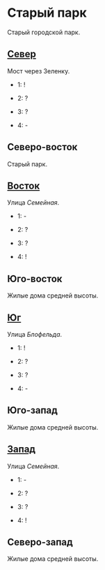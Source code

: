# Старый парк

Старый городской парк.

## [Север](./520080.md)

Мост через Зеленку.

* 1:    !
* 2:    ?

* 3:    ?
* 4:    -

## Северо-восток

Старый парк.

## [Восток](./530085.md)

Улица *Семейная*.

* 1:    -
* 2:    ?

* 3:    ?
* 4:    !

## Юго-восток

Жилые дома средней высоты.

## [Юг](./520090.md)

Улица *Блофельда*.

* 1:    !
* 2:    ?

* 3:    ?
* 4:    -

## Юго-запад

Жилые дома средней высоты.

## [Запад](./510085.md)

Улица *Семейная*.

* 1:    -
* 2:    ?

* 3:    ?
* 4:    !

## Северо-запад

Жилые дома средней высоты.
